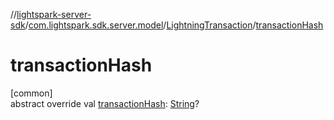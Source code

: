 //[lightspark-server-sdk](../../../index.md)/[com.lightspark.sdk.server.model](../index.md)/[LightningTransaction](index.md)/[transactionHash](transaction-hash.md)

# transactionHash

[common]\
abstract override val [transactionHash](transaction-hash.md): [String](https://kotlinlang.org/api/latest/jvm/stdlib/kotlin/-string/index.html)?
